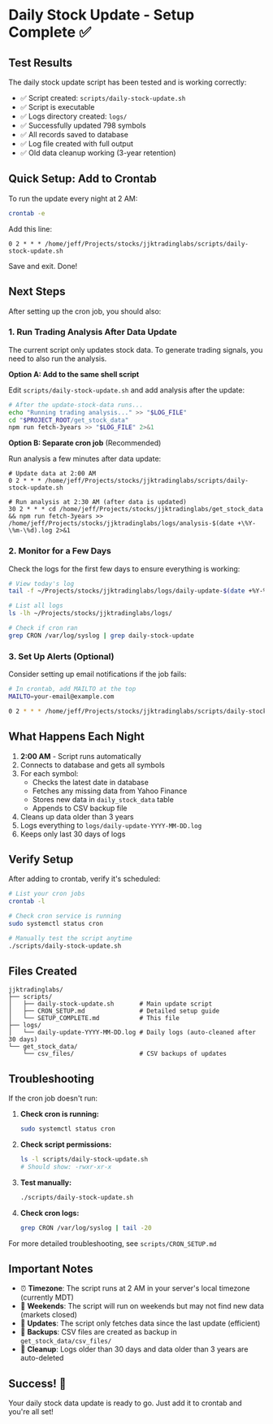 # Daily Stock Update - Setup Complete ✅

## Test Results

The daily stock update script has been tested and is working correctly:

- ✅ Script created: `scripts/daily-stock-update.sh`
- ✅ Script is executable
- ✅ Logs directory created: `logs/`
- ✅ Successfully updated 798 symbols
- ✅ All records saved to database
- ✅ Log file created with full output
- ✅ Old data cleanup working (3-year retention)

## Quick Setup: Add to Crontab

To run the update every night at 2 AM:

```bash
crontab -e
```

Add this line:
```
0 2 * * * /home/jeff/Projects/stocks/jjktradinglabs/scripts/daily-stock-update.sh
```

Save and exit. Done!

## Next Steps

After setting up the cron job, you should also:

### 1. Run Trading Analysis After Data Update

The current script only updates stock data. To generate trading signals, you need to also run the analysis.

**Option A: Add to the same shell script**

Edit `scripts/daily-stock-update.sh` and add analysis after the update:
```bash
# After the update-stock-data runs...
echo "Running trading analysis..." >> "$LOG_FILE"
cd "$PROJECT_ROOT/get_stock_data"
npm run fetch-3years >> "$LOG_FILE" 2>&1
```

**Option B: Separate cron job** (Recommended)

Run analysis a few minutes after data update:
```
# Update data at 2:00 AM
0 2 * * * /home/jeff/Projects/stocks/jjktradinglabs/scripts/daily-stock-update.sh

# Run analysis at 2:30 AM (after data is updated)
30 2 * * * cd /home/jeff/Projects/stocks/jjktradinglabs/get_stock_data && npm run fetch-3years >> /home/jeff/Projects/stocks/jjktradinglabs/logs/analysis-$(date +\%Y-\%m-\%d).log 2>&1
```

### 2. Monitor for a Few Days

Check the logs for the first few days to ensure everything is working:

```bash
# View today's log
tail -f ~/Projects/stocks/jjktradinglabs/logs/daily-update-$(date +%Y-%m-%d).log

# List all logs
ls -lh ~/Projects/stocks/jjktradinglabs/logs/

# Check if cron ran
grep CRON /var/log/syslog | grep daily-stock-update
```

### 3. Set Up Alerts (Optional)

Consider setting up email notifications if the job fails:

```bash
# In crontab, add MAILTO at the top
MAILTO=your-email@example.com

0 2 * * * /home/jeff/Projects/stocks/jjktradinglabs/scripts/daily-stock-update.sh || echo "Daily stock update failed!"
```

## What Happens Each Night

1. **2:00 AM** - Script runs automatically
2. Connects to database and gets all symbols
3. For each symbol:
   - Checks the latest date in database
   - Fetches any missing data from Yahoo Finance
   - Stores new data in `daily_stock_data` table
   - Appends to CSV backup file
4. Cleans up data older than 3 years
5. Logs everything to `logs/daily-update-YYYY-MM-DD.log`
6. Keeps only last 30 days of logs

## Verify Setup

After adding to crontab, verify it's scheduled:

```bash
# List your cron jobs
crontab -l

# Check cron service is running
sudo systemctl status cron

# Manually test the script anytime
./scripts/daily-stock-update.sh
```

## Files Created

```
jjktradinglabs/
├── scripts/
│   ├── daily-stock-update.sh       # Main update script
│   ├── CRON_SETUP.md               # Detailed setup guide
│   └── SETUP_COMPLETE.md           # This file
├── logs/
│   └── daily-update-YYYY-MM-DD.log # Daily logs (auto-cleaned after 30 days)
└── get_stock_data/
    └── csv_files/                  # CSV backups of updates
```

## Troubleshooting

If the cron job doesn't run:

1. **Check cron is running:**
   ```bash
   sudo systemctl status cron
   ```

2. **Check script permissions:**
   ```bash
   ls -l scripts/daily-stock-update.sh
   # Should show: -rwxr-xr-x
   ```

3. **Test manually:**
   ```bash
   ./scripts/daily-stock-update.sh
   ```

4. **Check cron logs:**
   ```bash
   grep CRON /var/log/syslog | tail -20
   ```

For more detailed troubleshooting, see `scripts/CRON_SETUP.md`

## Important Notes

- ⏰ **Timezone**: The script runs at 2 AM in your server's local timezone (currently MDT)
- 📅 **Weekends**: The script will run on weekends but may not find new data (markets closed)
- 🔄 **Updates**: The script only fetches data since the last update (efficient)
- 💾 **Backups**: CSV files are created as backup in `get_stock_data/csv_files/`
- 🧹 **Cleanup**: Logs older than 30 days and data older than 3 years are auto-deleted

## Success! 🎉

Your daily stock data update is ready to go. Just add it to crontab and you're all set!


